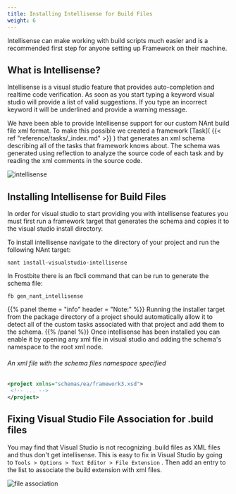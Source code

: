 ```yaml
---
title: Installing Intellisense for Build Files
weight: 6
---
```


Intellisense can make working with build scripts much easier and is a recommended first step for anyone setting up Framework on their machine.

<a name="Section1"></a>
## What is Intellisense? ##

Intellisense is a visual studio feature that provides auto-completion and realtime code verification.
As soon as you start typing a keyword visual studio will provide a list of valid suggestions.
If you type an incorrect keyword it will be underlined and provide a warning message.

We have been able to provide Intellisense support for our custom NAnt build file xml format.
To make this possible we created a framework [Task]( {{< ref "reference/tasks/_index.md" >}} ) that generates an xml schema describing all of the tasks that framework knows about.
The schema was generated using reflection to analyze the source code of each task and by reading the xml comments in the source code.

![intellisense]( intellisense.png )<a name="Section2"></a>
## Installing Intellisense for Build Files ##

In order for visual studio to start providing you with intellisense features you must first run a framework target that generates the schema and copies it to the visual studio install directory.

To install intellisense navigate to the directory of your project and run the following NAnt target:


```
nant install-visualstudio-intellisense
```
In Frostbite there is an fbcli command that can be run to generate the schema file:


```
fb gen_nant_intellisense
```

{{% panel theme = "info" header = "Note:" %}}
Running the installer target from the package directory of a project should automatically allow it to detect all of the custom tasks associated with that project and add them to the schema.
{{% /panel %}}
Once intellisense has been installed you can enable it by opening any xml file in visual studio and adding the schema&#39;s namespace to the root xml node.

###### An xml file with the schema files namespace specified ######

```xml
<project xmlns="schemas/ea/framework3.xsd">
 <!-- ... -->
</project>
```
<a name="Section3"></a>
## Fixing Visual Studio File Association for .build files ##

You may find that Visual Studio is not recognizing .build files as XML files and thus don&#39;t get intellisense.
This is easy to fix in Visual Studio by going to `Tools > Options > Text Editor > File Extension` .
Then add an entry to the list to associate the build extension with xml files.

![file association]( file_association.png )